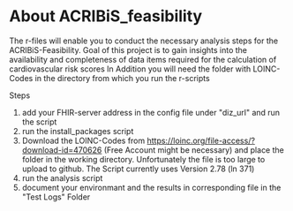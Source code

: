 # About ACRIBiS_feasibility
The r-files will enable you to conduct the necessary analysis steps for the ACRIBiS-Feasibility. Goal of this project is to gain insights into the availability and completeness of data items required for the calculation of cardiovascular risk scores
In Addition you will need the folder with LOINC-Codes in the directory from which you run the r-scripts

Steps
1. add your FHIR-server address in the config file under "diz_url" and run the script
2. run the install_packages script
3. Download the LOINC-Codes from https://loinc.org/file-access/?download-id=470626 (Free Account might be necessary) and place the folder in the working directory. Unfortunately the file is too large to upload to github. The Script currently uses Version 2.78 (ln 371)
4. run the analysis script
5. document your environmant and the results in corresponding file in the "Test Logs" Folder

